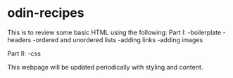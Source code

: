 # odin-recipes
This is to review some basic HTML using the following:
Part I:
-boilerplate
-headers
-ordered and unordered lists
-adding links
-adding images

Part II:
-css

This webpage will be updated periodically with styling and content.
